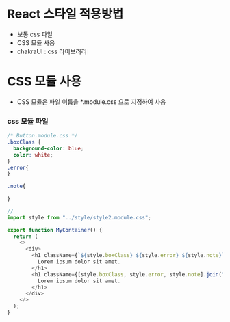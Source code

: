 # React 스타일 적용방법
* 보통 css 파일
* CSS 모듈 사용
* chakraUI : css 라이브러리


# CSS 모듈 사용 
* CSS 모듈은 파일 이름을 *.module.css 으로 지정하여 사용

### css 모듈 파일
```css
/* Button.module.css */
.boxClass {
  background-color: blue;
  color: white;
}
.error{
}

.note{
    
}
```
```js
// 
import style from "../style/style2.module.css";

export function MyContainer() {
  return (
    <>
      <div>
        <h1 className={`${style.boxClass} ${style.error} ${style.note}`}>
          Lorem ipsum dolor sit amet.
        </h1>
        <h1 className={[style.boxClass, style.error, style.note].join(" ")}>
          Lorem ipsum dolor sit amet.
        </h1>
      </div>
    </>
  );
}

```